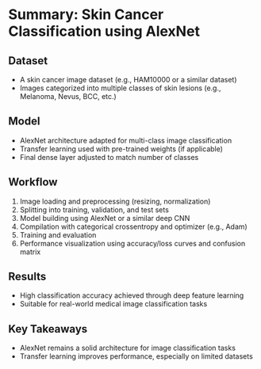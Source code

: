 # Summary: Skin Cancer Classification using AlexNet

## Dataset
- A skin cancer image dataset (e.g., HAM10000 or a similar dataset)
- Images categorized into multiple classes of skin lesions (e.g., Melanoma, Nevus, BCC, etc.)

## Model
- AlexNet architecture adapted for multi-class image classification
- Transfer learning used with pre-trained weights (if applicable)
- Final dense layer adjusted to match number of classes

## Workflow
1. Image loading and preprocessing (resizing, normalization)
2. Splitting into training, validation, and test sets
3. Model building using AlexNet or a similar deep CNN
4. Compilation with categorical crossentropy and optimizer (e.g., Adam)
5. Training and evaluation
6. Performance visualization using accuracy/loss curves and confusion matrix

## Results
- High classification accuracy achieved through deep feature learning
- Suitable for real-world medical image classification tasks

## Key Takeaways
- AlexNet remains a solid architecture for image classification tasks
- Transfer learning improves performance, especially on limited datasets
